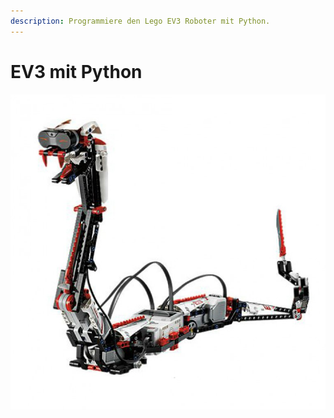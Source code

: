 ```yaml
---
description: Programmiere den Lego EV3 Roboter mit Python.
---
```


# EV3 mit Python

![](.gitbook/assets/grafik%20%282%29.png)

